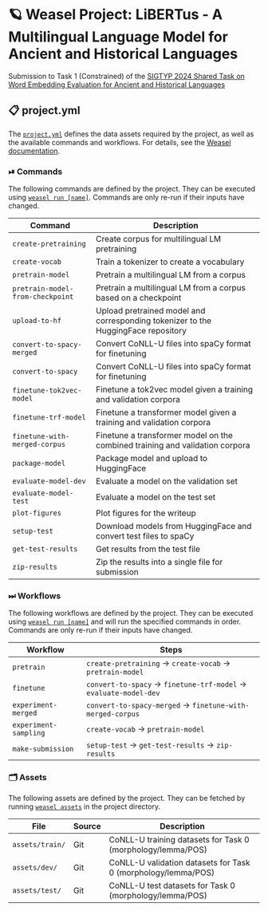 <!-- WEASEL: AUTO-GENERATED DOCS START (do not remove) -->

# 🪐 Weasel Project: LiBERTus - A Multilingual Language Model for Ancient and Historical Languages

Submission to Task 1 (Constrained) of the [SIGTYP 2024 Shared Task on Word
Embedding Evaluation for Ancient and Historical
Languages](https://sigtyp.github.io/st2024.html)


## 📋 project.yml

The [`project.yml`](project.yml) defines the data assets required by the
project, as well as the available commands and workflows. For details, see the
[Weasel documentation](https://github.com/explosion/weasel).

### ⏯ Commands

The following commands are defined by the project. They
can be executed using [`weasel run [name]`](https://github.com/explosion/weasel/tree/main/docs/cli.md#rocket-run).
Commands are only re-run if their inputs have changed.

| Command | Description |
| --- | --- |
| `create-pretraining` | Create corpus for multilingual LM pretraining |
| `create-vocab` | Train a tokenizer to create a vocabulary |
| `pretrain-model` | Pretrain a multilingual LM from a corpus |
| `pretrain-model-from-checkpoint` | Pretrain a multilingual LM from a corpus based on a checkpoint |
| `upload-to-hf` | Upload pretrained model and corresponding tokenizer to the HuggingFace repository |
| `convert-to-spacy-merged` | Convert CoNLL-U files into spaCy format for finetuning |
| `convert-to-spacy` | Convert CoNLL-U files into spaCy format for finetuning |
| `finetune-tok2vec-model` | Finetune a tok2vec model given a training and validation corpora |
| `finetune-trf-model` | Finetune a transformer model given a training and validation corpora |
| `finetune-with-merged-corpus` | Finetune a transformer model on the combined training and validation corpora |
| `package-model` | Package model and upload to HuggingFace |
| `evaluate-model-dev` | Evaluate a model on the validation set |
| `evaluate-model-test` | Evaluate a model on the test set |
| `plot-figures` | Plot figures for the writeup |
| `setup-test` | Download models from HuggingFace and convert test files to spaCy |
| `get-test-results` | Get results from the test file |
| `zip-results` | Zip the results into a single file for submission |

### ⏭ Workflows

The following workflows are defined by the project. They
can be executed using [`weasel run [name]`](https://github.com/explosion/weasel/tree/main/docs/cli.md#rocket-run)
and will run the specified commands in order. Commands are only re-run if their
inputs have changed.

| Workflow | Steps |
| --- | --- |
| `pretrain` | `create-pretraining` &rarr; `create-vocab` &rarr; `pretrain-model` |
| `finetune` | `convert-to-spacy` &rarr; `finetune-trf-model` &rarr; `evaluate-model-dev` |
| `experiment-merged` | `convert-to-spacy-merged` &rarr; `finetune-with-merged-corpus` |
| `experiment-sampling` | `create-vocab` &rarr; `pretrain-model` |
| `make-submission` | `setup-test` &rarr; `get-test-results` &rarr; `zip-results` |

### 🗂 Assets

The following assets are defined by the project. They can
be fetched by running [`weasel assets`](https://github.com/explosion/weasel/tree/main/docs/cli.md#open_file_folder-assets)
in the project directory.

| File | Source | Description |
| --- | --- | --- |
| `assets/train/` | Git | CoNLL-U training datasets for Task 0 (morphology/lemma/POS) |
| `assets/dev/` | Git | CoNLL-U validation datasets for Task 0 (morphology/lemma/POS) |
| `assets/test/` | Git | CoNLL-U test datasets for Task 0 (morphology/lemma/POS) |

<!-- WEASEL: AUTO-GENERATED DOCS END (do not remove) -->
